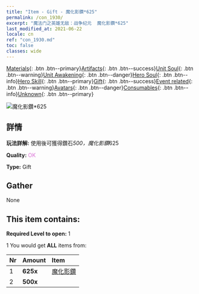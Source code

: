 ```yaml
---
title: "Item - Gift - 魔化影鑽*625"
permalink: /con_1930/
excerpt: "魔法门之英雄无敌：战争纪元  魔化影鑽*625"
last_modified_at: 2021-06-22
locale: cn
ref: "con_1930.md"
toc: false
classes: wide
---
```

 [Materials](/ItemsCN/){: .btn .btn--primary}[Artifacts](/ItemsCN/Artifacts/){: .btn .btn--success}[Unit Soul](/ItemsCN/UnitSoul/){: .btn .btn--warning}[Unit Awakening](/ItemsCN/UnitAwakening/){: .btn .btn--danger}[Hero Soul](/ItemsCN/HeroSoul/){: .btn .btn--info}[Hero Skill](/ItemsCN/HeroSkill/){: .btn .btn--primary}[Gift](/ItemsCN/Gift/){: .btn .btn--success}[Event related](/ItemsCN/Events/){: .btn .btn--warning}[Avatars](/ItemsCN/Avatars/){: .btn .btn--danger}[Consumables](/ItemsCN/Consumables/){: .btn .btn--info}[Unknown](/ItemsCN/Unknown/){: .btn .btn--primary}

 ![魔化影鑽*625](/images/t/i_10040.png)

## 詳情
 **玩法詳解:** 使用後可獲得鑽石*500，魔化影鑽*625

 **Quality:** <span style="color: #DA70D6">OK</span>

 **Type:** Gift

## Gather

  None

## This item contains:

 **Required Level to open:** 1

 1 You would get **ALL** items  from:

  | Nr | Amount |     Item    |
  |:---|:-------|:------------|
  | 1 |  **625x** | [魔化影鑽](/cn/Items/con_554/) |  | 
  | 2 |  **500x** | <i class="fas fa-gem"/> |  | 
